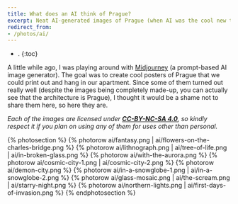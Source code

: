 ```yaml
---
title: What does an AI think of Prague?
excerpt: Neat AI-generated images of Prague (when AI was the cool new thing).
redirect_from:
- /photos/ai/
---
```


- .
{:toc}

A little while ago, I was playing around with [Midjourney](https://www.midjourney.com/) (a prompt-based AI image generator).
The goal was to create cool posters of Prague that we could print out and hang in our apartment. Since some of them turned out really well (despite the images being completely made-up, you can actually see that the architecture is Prague), I thought it would be a shame not to share them here, so here they are.

_Each of the images are licensed under **[CC-BY-NC-SA 4.0](https://creativecommons.org/licenses/by-nc-sa/4.0/)**, so kindly respect it if you plan on using any of them for uses other than personal._

{% photosection %}
  {% photorow ai/fantasy.png | ai/flowers-on-the-charles-bridge.png %}
  {% photorow ai/lithnograph.png | ai/tree-of-life.png | ai/in-broken-glass.png %}
  {% photorow ai/with-the-aurora.png %}
  {% photorow ai/cosmic-city-1.png | ai/cosmic-city-2.png %}
  {% photorow ai/demon-city.png %}
  {% photorow ai/in-a-snowglobe-1.png | ai/in-a-snowglobe-2.png %}
  {% photorow ai/glass-mosaic.png | ai/the-scream.png | ai/starry-night.png %}
  {% photorow ai/northern-lights.png | ai/first-days-of-invasion.png %}
{% endphotosection %}
